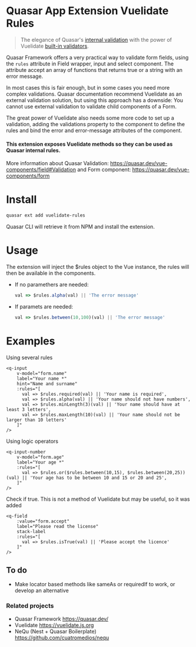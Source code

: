 Quasar App Extension Vuelidate Rules
===

> The elegance of Quasar's [internal validation](https://quasar.dev/vue-components/input#Internal-validation) with the power of Vuelidate [built-in validators](https://vuelidate.js.org/#sub-builtin-validators). 

Quasar Framework offers a very practical way to validate form fields, using the `rules` attribute in Field wrapper, input and select component. The attribute accept an array of functions that returns true or a string with an error message.

In most cases this is fair enough, but in some cases you need more complex validations. Quasar documentation recommend Vuelidate as an external validation solution, but using this approach has a downside: You cannot use external validation to validate child components of a Form.

The great power of Vuelidate also needs some more code to set up a validation, adding the validations property to the component to define the rules and bind the error and error-message attributes of the component.  

#### This extension exposes Vuelidate methods so they can be used as Quasar internal rules.

More information about Quasar Validation: https://quasar.dev/vue-components/field#Validation and Form component: https://quasar.dev/vue-components/form

# Install
```bash
quasar ext add vuelidate-rules
```
Quasar CLI will retrieve it from NPM and install the extension.

# Usage
The extension will inject the $rules object to the Vue instance, the rules will then be available in the components.

* If no paramethers are needed:
  ```javascript
  val => $rules.alpha(val) || 'The error message'
  ```
* If paramets are needed:
  ```javascript
  val => $rules.between(10,100)(val) || 'The error message'
  ```  
 
# Examples

Using several rules
```vue
<q-input
    v-model="form.name"
    label="Your name *"
    hint="Name and surname"
    :rules="[
      val => $rules.required(val) || 'Your name is required',
      val => $rules.alpha(val) || 'Your name should not have numbers',
      val => $rules.minLength(3)(val) || 'Your name should have at least 3 letters',
      val => $rules.maxLength(10)(val) || 'Your name should not be larger than 10 letters'
    ]"
/>
```

Using logic operators
```vue
<q-input-number
    v-model="form.age"
    label="Your age *"
    :rules="[
      val => $rules.or($rules.between(10,15), $rules.between(20,25))(val) || 'Your age has to be between 10 and 15 or 20 and 25',
    ]"
/>
```
Check if true. This is not a method of Vuelidate but may be useful, so it was added
```vue
<q-field
    :value="form.accept"
    label="Please read the license"
    stack-label
    :rules="[
      val => $rules.isTrue(val) || 'Please accept the licence'
    ]"
/>
```

## To do

* Make locator based methods like sameAs or requiredIf to work, or develop an alternative
           
### Related projects
* Quasar Framework https://quasar.dev/
* Vuelidate https://vuelidate.js.org
* NeQu (Nest + Quasar Boilerplate) https://github.com/cuatromedios/nequ 

